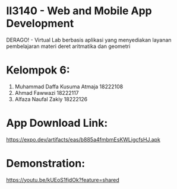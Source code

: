 # II3140 - Web and Mobile App Development 
DERAGO! - Virtual Lab berbasis aplikasi yang menyediakan layanan pembelajaran materi deret aritmatika dan geometri

# Kelompok 6:
1. Muhammad Daffa Kusuma Atmaja 18222108
2. Ahmad Fawwazi 18222117
3. Alfaza Naufal Zakiy 18222126

# App Download Link: 
https://expo.dev/artifacts/eas/b885a4fmbmEsKWLigcfsHJ.apk
# Demonstration: 
https://youtu.be/kUEoS1fjdOk?feature=shared